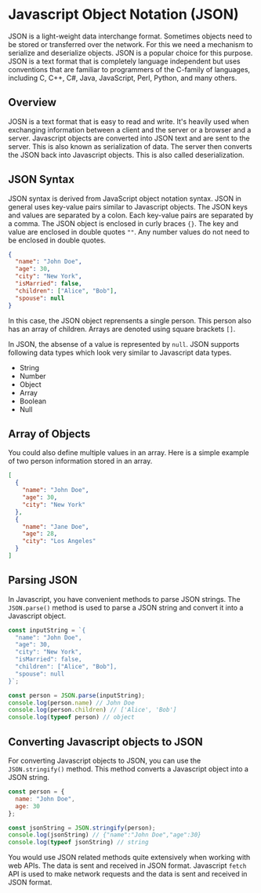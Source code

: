 # Javascript Object Notation (JSON)

JSON is a light-weight data interchange format. Sometimes objects need to be stored or transferred over the network. For this we need a mechanism to serialize and deserialize objects. JSON is a popular choice for this purpose. JSON is a text format that is completely language independent but uses conventions that are familiar to programmers of the C-family of languages, including C, C++, C#, Java, JavaScript, Perl, Python, and many others.

## Overview

JOSN is a text format that is easy to read and write. It's heavily used when exchanging information between a client and the server or a browser and a server. Javascript objects are converted into JSON text and are sent to the server. This is also known as serialization of data. The server then converts the JSON back into Javascript objects. This is also called deserialization.

## JSON Syntax

JSON syntax is derived from JavaScript object notation syntax. JSON in general uses key-value pairs similar to Javascript objects. The JSON keys and values are separated by a colon. Each key-value pairs are separated by a comma. The JSON object is enclosed in curly braces `{}`. The key and value are enclosed in double quotes `""`. Any number values do not need to be enclosed in double quotes.

```json
{
  "name": "John Doe",
  "age": 30,
  "city": "New York",
  "isMarried": false,
  "children": ["Alice", "Bob"],
  "spouse": null
}
```

In this case, the JSON object reprensents a single person. This person also has an array of children. Arrays are denoted using square brackets `[]`.

In JSON, the absense of a value is represented by `null`. JSON supports following data types which look very similar to Javascript data types.

- String
- Number
- Object
- Array
- Boolean
- Null

## Array of Objects

You could also define multiple values in an array. Here is a simple example of two person information stored in an array.

```json
[
  {
    "name": "John Doe",
    "age": 30,
    "city": "New York"
  },
  {
    "name": "Jane Doe",
    "age": 28,
    "city": "Los Angeles"
  }
]
```

## Parsing JSON

In Javascript, you have convenient methods to parse JSON strings. The `JSON.parse()` method is used to parse a JSON string and convert it into a Javascript object.

```javascript
const inputString = `{
  "name": "John Doe",
  "age": 30,
  "city": "New York",
  "isMarried": false,
  "children": ["Alice", "Bob"],
  "spouse": null
}`;

const person = JSON.parse(inputString);
console.log(person.name) // John Doe
console.log(person.children) // ['Alice', 'Bob']
console.log(typeof person) // object
```

## Converting Javascript objects to JSON

For converting Javascript objects to JSON, you can use the `JSON.stringify()` method. This method converts a Javascript object into a JSON string.

```javascript
const person = {
  name: "John Doe",
  age: 30
};

const jsonString = JSON.stringify(person);
console.log(jsonString) // {"name":"John Doe","age":30}
console.log(typeof jsonString) // string
```

You would use JSON related methods quite extensively when working with web APIs. The data is sent and received in JSON format. Javascript `fetch` API is used to make network requests and the data is sent and received in JSON format.